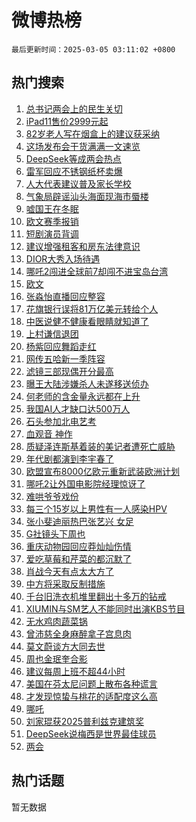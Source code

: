 # 微博热榜

`最后更新时间：2025-03-05 03:11:02 +0800`

## 热门搜索

1. [总书记两会上的民生关切](https://m.weibo.cn/search?containerid=100103type%3D1%26t%3D10%26q%3D%23%E6%80%BB%E4%B9%A6%E8%AE%B0%E4%B8%A4%E4%BC%9A%E4%B8%8A%E7%9A%84%E6%B0%91%E7%94%9F%E5%85%B3%E5%88%87%23&stream_entry_id=51&isnewpage=1&extparam=seat%3D1%26q%3D%2523%25E6%2580%25BB%25E4%25B9%25A6%25E8%25AE%25B0%25E4%25B8%25A4%25E4%25BC%259A%25E4%25B8%258A%25E7%259A%2584%25E6%25B0%2591%25E7%2594%259F%25E5%2585%25B3%25E5%2588%2587%2523%26pos%3D0%26cate%3D10103%26dgr%3D0%26c_type%3D51%26filter_type%3Drealtimehot%26stream_entry_id%3D51%26display_time%3D1741115461%26pre_seqid%3D17411154610230363517092)
1. [iPad11售价2999元起](https://m.weibo.cn/search?containerid=100103type%3D1%26t%3D10%26q%3D%23iPad11%E5%94%AE%E4%BB%B72999%E5%85%83%E8%B5%B7%23&stream_entry_id=31&isnewpage=1&extparam=seat%3D1%26flag%3D2%26pos%3D0%26band_rank%3D1%26cate%3D5001%26stream_entry_id%3D31%26realpos%3D1%26lcate%3D5001%26c_type%3D31%26q%3D%2523iPad11%25E5%2594%25AE%25E4%25BB%25B72999%25E5%2585%2583%25E8%25B5%25B7%2523%26filter_type%3Drealtimehot%26dgr%3D0%26display_time%3D1741115461%26pre_seqid%3D17411154610230363517092)
1. [82岁老人写在烟盒上的建议获采纳](https://m.weibo.cn/search?containerid=100103type%3D1%26t%3D10%26q%3D%2382%E5%B2%81%E8%80%81%E4%BA%BA%E5%86%99%E5%9C%A8%E7%83%9F%E7%9B%92%E4%B8%8A%E7%9A%84%E5%BB%BA%E8%AE%AE%E8%8E%B7%E9%87%87%E7%BA%B3%23&stream_entry_id=31&isnewpage=1&extparam=seat%3D1%26flag%3D0%26pos%3D1%26band_rank%3D2%26cate%3D5001%26stream_entry_id%3D31%26realpos%3D2%26lcate%3D5001%26c_type%3D31%26q%3D%252382%25E5%25B2%2581%25E8%2580%2581%25E4%25BA%25BA%25E5%2586%2599%25E5%259C%25A8%25E7%2583%259F%25E7%259B%2592%25E4%25B8%258A%25E7%259A%2584%25E5%25BB%25BA%25E8%25AE%25AE%25E8%258E%25B7%25E9%2587%2587%25E7%25BA%25B3%2523%26filter_type%3Drealtimehot%26dgr%3D0%26display_time%3D1741115461%26pre_seqid%3D17411154610230363517092)
1. [这场发布会干货满满一文速览](https://m.weibo.cn/search?containerid=100103type%3D1%26t%3D10%26q%3D%23%E8%BF%99%E5%9C%BA%E5%8F%91%E5%B8%83%E4%BC%9A%E5%B9%B2%E8%B4%A7%E6%BB%A1%E6%BB%A1%E4%B8%80%E6%96%87%E9%80%9F%E8%A7%88%23&stream_entry_id=31&isnewpage=1&extparam=seat%3D1%26flag%3D0%26pos%3D2%26band_rank%3D3%26cate%3D5001%26stream_entry_id%3D31%26realpos%3D3%26lcate%3D5001%26c_type%3D31%26q%3D%2523%25E8%25BF%2599%25E5%259C%25BA%25E5%258F%2591%25E5%25B8%2583%25E4%25BC%259A%25E5%25B9%25B2%25E8%25B4%25A7%25E6%25BB%25A1%25E6%25BB%25A1%25E4%25B8%2580%25E6%2596%2587%25E9%2580%259F%25E8%25A7%2588%2523%26filter_type%3Drealtimehot%26dgr%3D0%26display_time%3D1741115461%26pre_seqid%3D17411154610230363517092)
1. [DeepSeek等成两会热点](https://m.weibo.cn/search?containerid=100103type%3D1%26t%3D10%26q%3D%23DeepSeek%E7%AD%89%E6%88%90%E4%B8%A4%E4%BC%9A%E7%83%AD%E7%82%B9%23&stream_entry_id=31&isnewpage=1&extparam=seat%3D1%26flag%3D0%26pos%3D3%26band_rank%3D4%26cate%3D5001%26stream_entry_id%3D31%26realpos%3D4%26lcate%3D5001%26c_type%3D31%26q%3D%2523DeepSeek%25E7%25AD%2589%25E6%2588%2590%25E4%25B8%25A4%25E4%25BC%259A%25E7%2583%25AD%25E7%2582%25B9%2523%26filter_type%3Drealtimehot%26dgr%3D0%26display_time%3D1741115461%26pre_seqid%3D17411154610230363517092)
1. [雷军回应不锈钢纸杯卖爆](https://m.weibo.cn/search?containerid=100103type%3D1%26t%3D10%26q%3D%23%E9%9B%B7%E5%86%9B%E5%9B%9E%E5%BA%94%E4%B8%8D%E9%94%88%E9%92%A2%E7%BA%B8%E6%9D%AF%E5%8D%96%E7%88%86%23&stream_entry_id=31&isnewpage=1&extparam=seat%3D1%26flag%3D0%26pos%3D4%26band_rank%3D5%26cate%3D5001%26stream_entry_id%3D31%26realpos%3D5%26lcate%3D5001%26c_type%3D31%26q%3D%2523%25E9%259B%25B7%25E5%2586%259B%25E5%259B%259E%25E5%25BA%2594%25E4%25B8%258D%25E9%2594%2588%25E9%2592%25A2%25E7%25BA%25B8%25E6%259D%25AF%25E5%258D%2596%25E7%2588%2586%2523%26filter_type%3Drealtimehot%26dgr%3D0%26display_time%3D1741115461%26pre_seqid%3D17411154610230363517092)
1. [人大代表建议普及家长学校](https://m.weibo.cn/search?containerid=100103type%3D1%26t%3D10%26q%3D%23%E4%BA%BA%E5%A4%A7%E4%BB%A3%E8%A1%A8%E5%BB%BA%E8%AE%AE%E6%99%AE%E5%8F%8A%E5%AE%B6%E9%95%BF%E5%AD%A6%E6%A0%A1%23&stream_entry_id=31&isnewpage=1&extparam=seat%3D1%26flag%3D1%26pos%3D5%26band_rank%3D6%26cate%3D5001%26stream_entry_id%3D31%26realpos%3D6%26lcate%3D5001%26c_type%3D31%26q%3D%2523%25E4%25BA%25BA%25E5%25A4%25A7%25E4%25BB%25A3%25E8%25A1%25A8%25E5%25BB%25BA%25E8%25AE%25AE%25E6%2599%25AE%25E5%258F%258A%25E5%25AE%25B6%25E9%2595%25BF%25E5%25AD%25A6%25E6%25A0%25A1%2523%26filter_type%3Drealtimehot%26dgr%3D0%26display_time%3D1741115461%26pre_seqid%3D17411154610230363517092)
1. [气象局辟谣汕头海面现海市蜃楼](https://m.weibo.cn/search?containerid=100103type%3D1%26t%3D10%26q%3D%23%E6%B0%94%E8%B1%A1%E5%B1%80%E8%BE%9F%E8%B0%A3%E6%B1%95%E5%A4%B4%E6%B5%B7%E9%9D%A2%E7%8E%B0%E6%B5%B7%E5%B8%82%E8%9C%83%E6%A5%BC%23&stream_entry_id=31&isnewpage=1&extparam=seat%3D1%26c_type%3D31%26pos%3D6%26band_rank%3D7%26adid%3D278140%26is_ad_pos%3D1%26stream_entry_id%3D31%26lcate%3D5001%26q%3D%2523%25E6%25B0%2594%25E8%25B1%25A1%25E5%25B1%2580%25E8%25BE%259F%25E8%25B0%25A3%25E6%25B1%2595%25E5%25A4%25B4%25E6%25B5%25B7%25E9%259D%25A2%25E7%258E%25B0%25E6%25B5%25B7%25E5%25B8%2582%25E8%259C%2583%25E6%25A5%25BC%2523%26cate%3D5001%26filter_type%3Drealtimehot%26dgr%3D0%26display_time%3D1741115461%26pre_seqid%3D17411154610230363517092)
1. [嘘国王在冬眠](https://m.weibo.cn/search?containerid=100103type%3D1%26t%3D10%26q%3D%E5%98%98%E5%9B%BD%E7%8E%8B%E5%9C%A8%E5%86%AC%E7%9C%A0&stream_entry_id=31&isnewpage=1&extparam=seat%3D1%26flag%3D0%26pos%3D7%26band_rank%3D7%26cate%3D5001%26stream_entry_id%3D31%26realpos%3D7%26lcate%3D5001%26c_type%3D31%26q%3D%25E5%2598%2598%25E5%259B%25BD%25E7%258E%258B%25E5%259C%25A8%25E5%2586%25AC%25E7%259C%25A0%26filter_type%3Drealtimehot%26dgr%3D0%26display_time%3D1741115461%26pre_seqid%3D17411154610230363517092)
1. [欧文赛季报销](https://m.weibo.cn/search?containerid=100103type%3D1%26t%3D10%26q%3D%23%E6%AC%A7%E6%96%87%E8%B5%9B%E5%AD%A3%E6%8A%A5%E9%94%80%23&stream_entry_id=31&isnewpage=1&extparam=seat%3D1%26flag%3D0%26pos%3D8%26band_rank%3D8%26cate%3D5001%26stream_entry_id%3D31%26realpos%3D8%26lcate%3D5001%26c_type%3D31%26q%3D%2523%25E6%25AC%25A7%25E6%2596%2587%25E8%25B5%259B%25E5%25AD%25A3%25E6%258A%25A5%25E9%2594%2580%2523%26filter_type%3Drealtimehot%26dgr%3D0%26display_time%3D1741115461%26pre_seqid%3D17411154610230363517092)
1. [短剧演员背调](https://m.weibo.cn/search?containerid=100103type%3D1%26t%3D10%26q%3D%23%E7%9F%AD%E5%89%A7%E6%BC%94%E5%91%98%E8%83%8C%E8%B0%83%23&stream_entry_id=31&isnewpage=1&extparam=seat%3D1%26flag%3D0%26pos%3D9%26band_rank%3D9%26cate%3D5001%26stream_entry_id%3D31%26realpos%3D9%26lcate%3D5001%26c_type%3D31%26q%3D%2523%25E7%259F%25AD%25E5%2589%25A7%25E6%25BC%2594%25E5%2591%2598%25E8%2583%258C%25E8%25B0%2583%2523%26filter_type%3Drealtimehot%26dgr%3D0%26display_time%3D1741115461%26pre_seqid%3D17411154610230363517092)
1. [建议增强租客和房东法律意识](https://m.weibo.cn/search?containerid=100103type%3D1%26t%3D10%26q%3D%23%E5%BB%BA%E8%AE%AE%E5%A2%9E%E5%BC%BA%E7%A7%9F%E5%AE%A2%E5%92%8C%E6%88%BF%E4%B8%9C%E6%B3%95%E5%BE%8B%E6%84%8F%E8%AF%86%23&stream_entry_id=31&isnewpage=1&extparam=seat%3D1%26flag%3D1%26pos%3D10%26band_rank%3D10%26cate%3D5001%26stream_entry_id%3D31%26realpos%3D10%26lcate%3D5001%26c_type%3D31%26q%3D%2523%25E5%25BB%25BA%25E8%25AE%25AE%25E5%25A2%259E%25E5%25BC%25BA%25E7%25A7%259F%25E5%25AE%25A2%25E5%2592%258C%25E6%2588%25BF%25E4%25B8%259C%25E6%25B3%2595%25E5%25BE%258B%25E6%2584%258F%25E8%25AF%2586%2523%26filter_type%3Drealtimehot%26dgr%3D0%26display_time%3D1741115461%26pre_seqid%3D17411154610230363517092)
1. [DIOR大秀入场待遇](https://m.weibo.cn/search?containerid=100103type%3D1%26t%3D10%26q%3D%23DIOR%E5%A4%A7%E7%A7%80%E5%85%A5%E5%9C%BA%E5%BE%85%E9%81%87%23&stream_entry_id=31&isnewpage=1&extparam=seat%3D1%26flag%3D0%26pos%3D11%26band_rank%3D11%26cate%3D5001%26stream_entry_id%3D31%26realpos%3D11%26lcate%3D5001%26c_type%3D31%26q%3D%2523DIOR%25E5%25A4%25A7%25E7%25A7%2580%25E5%2585%25A5%25E5%259C%25BA%25E5%25BE%2585%25E9%2581%2587%2523%26filter_type%3Drealtimehot%26dgr%3D0%26display_time%3D1741115461%26pre_seqid%3D17411154610230363517092)
1. [哪吒2闯进全球前7却闯不进宝岛台湾](https://m.weibo.cn/search?containerid=100103type%3D1%26t%3D10%26q%3D%23%E5%93%AA%E5%90%922%E9%97%AF%E8%BF%9B%E5%85%A8%E7%90%83%E5%89%8D7%E5%8D%B4%E9%97%AF%E4%B8%8D%E8%BF%9B%E5%AE%9D%E5%B2%9B%E5%8F%B0%E6%B9%BE%23&stream_entry_id=31&isnewpage=1&extparam=seat%3D1%26flag%3D0%26pos%3D12%26band_rank%3D12%26cate%3D5001%26stream_entry_id%3D31%26realpos%3D12%26lcate%3D5001%26c_type%3D31%26q%3D%2523%25E5%2593%25AA%25E5%2590%25922%25E9%2597%25AF%25E8%25BF%259B%25E5%2585%25A8%25E7%2590%2583%25E5%2589%258D7%25E5%258D%25B4%25E9%2597%25AF%25E4%25B8%258D%25E8%25BF%259B%25E5%25AE%259D%25E5%25B2%259B%25E5%258F%25B0%25E6%25B9%25BE%2523%26filter_type%3Drealtimehot%26dgr%3D0%26display_time%3D1741115461%26pre_seqid%3D17411154610230363517092)
1. [欧文](https://m.weibo.cn/search?containerid=100103type%3D1%26t%3D10%26q%3D%E6%AC%A7%E6%96%87&stream_entry_id=31&isnewpage=1&extparam=seat%3D1%26flag%3D0%26pos%3D13%26band_rank%3D13%26cate%3D5001%26stream_entry_id%3D31%26realpos%3D13%26lcate%3D5001%26c_type%3D31%26q%3D%25E6%25AC%25A7%25E6%2596%2587%26filter_type%3Drealtimehot%26dgr%3D0%26display_time%3D1741115461%26pre_seqid%3D17411154610230363517092)
1. [张淼怡直播回应整容](https://m.weibo.cn/search?containerid=100103type%3D1%26t%3D10%26q%3D%23%E5%BC%A0%E6%B7%BC%E6%80%A1%E7%9B%B4%E6%92%AD%E5%9B%9E%E5%BA%94%E6%95%B4%E5%AE%B9%23&stream_entry_id=31&isnewpage=1&extparam=seat%3D1%26flag%3D0%26pos%3D14%26band_rank%3D14%26cate%3D5001%26stream_entry_id%3D31%26realpos%3D14%26lcate%3D5001%26c_type%3D31%26q%3D%2523%25E5%25BC%25A0%25E6%25B7%25BC%25E6%2580%25A1%25E7%259B%25B4%25E6%2592%25AD%25E5%259B%259E%25E5%25BA%2594%25E6%2595%25B4%25E5%25AE%25B9%2523%26filter_type%3Drealtimehot%26dgr%3D0%26display_time%3D1741115461%26pre_seqid%3D17411154610230363517092)
1. [花旗银行误将81万亿美元转给个人](https://m.weibo.cn/search?containerid=100103type%3D1%26t%3D10%26q%3D%23%E8%8A%B1%E6%97%97%E9%93%B6%E8%A1%8C%E8%AF%AF%E5%B0%8681%E4%B8%87%E4%BA%BF%E7%BE%8E%E5%85%83%E8%BD%AC%E7%BB%99%E4%B8%AA%E4%BA%BA%23&stream_entry_id=31&isnewpage=1&extparam=seat%3D1%26flag%3D0%26pos%3D15%26band_rank%3D15%26cate%3D5001%26stream_entry_id%3D31%26realpos%3D15%26lcate%3D5001%26c_type%3D31%26q%3D%2523%25E8%258A%25B1%25E6%2597%2597%25E9%2593%25B6%25E8%25A1%258C%25E8%25AF%25AF%25E5%25B0%258681%25E4%25B8%2587%25E4%25BA%25BF%25E7%25BE%258E%25E5%2585%2583%25E8%25BD%25AC%25E7%25BB%2599%25E4%25B8%25AA%25E4%25BA%25BA%2523%26filter_type%3Drealtimehot%26dgr%3D0%26display_time%3D1741115461%26pre_seqid%3D17411154610230363517092)
1. [中医说健不健康看眼睛就知道了](https://m.weibo.cn/search?containerid=100103type%3D1%26t%3D10%26q%3D%23%E4%B8%AD%E5%8C%BB%E8%AF%B4%E5%81%A5%E4%B8%8D%E5%81%A5%E5%BA%B7%E7%9C%8B%E7%9C%BC%E7%9D%9B%E5%B0%B1%E7%9F%A5%E9%81%93%E4%BA%86%23&stream_entry_id=31&isnewpage=1&extparam=seat%3D1%26flag%3D0%26pos%3D16%26band_rank%3D16%26cate%3D5001%26stream_entry_id%3D31%26realpos%3D16%26lcate%3D5001%26c_type%3D31%26q%3D%2523%25E4%25B8%25AD%25E5%258C%25BB%25E8%25AF%25B4%25E5%2581%25A5%25E4%25B8%258D%25E5%2581%25A5%25E5%25BA%25B7%25E7%259C%258B%25E7%259C%25BC%25E7%259D%259B%25E5%25B0%25B1%25E7%259F%25A5%25E9%2581%2593%25E4%25BA%2586%2523%26filter_type%3Drealtimehot%26dgr%3D0%26display_time%3D1741115461%26pre_seqid%3D17411154610230363517092)
1. [上村谦信退团](https://m.weibo.cn/search?containerid=100103type%3D1%26t%3D10%26q%3D%23%E4%B8%8A%E6%9D%91%E8%B0%A6%E4%BF%A1%E9%80%80%E5%9B%A2%23&stream_entry_id=31&isnewpage=1&extparam=seat%3D1%26flag%3D0%26pos%3D17%26band_rank%3D17%26cate%3D5001%26stream_entry_id%3D31%26realpos%3D17%26lcate%3D5001%26c_type%3D31%26q%3D%2523%25E4%25B8%258A%25E6%259D%2591%25E8%25B0%25A6%25E4%25BF%25A1%25E9%2580%2580%25E5%259B%25A2%2523%26filter_type%3Drealtimehot%26dgr%3D0%26display_time%3D1741115461%26pre_seqid%3D17411154610230363517092)
1. [杨紫回应舞蹈走红](https://m.weibo.cn/search?containerid=100103type%3D1%26t%3D10%26q%3D%23%E6%9D%A8%E7%B4%AB%E5%9B%9E%E5%BA%94%E8%88%9E%E8%B9%88%E8%B5%B0%E7%BA%A2%23&stream_entry_id=31&isnewpage=1&extparam=seat%3D1%26flag%3D0%26pos%3D18%26band_rank%3D18%26cate%3D5001%26stream_entry_id%3D31%26realpos%3D18%26lcate%3D5001%26c_type%3D31%26q%3D%2523%25E6%259D%25A8%25E7%25B4%25AB%25E5%259B%259E%25E5%25BA%2594%25E8%2588%259E%25E8%25B9%2588%25E8%25B5%25B0%25E7%25BA%25A2%2523%26filter_type%3Drealtimehot%26dgr%3D0%26display_time%3D1741115461%26pre_seqid%3D17411154610230363517092)
1. [网传五哈新一季阵容](https://m.weibo.cn/search?containerid=100103type%3D1%26t%3D10%26q%3D%23%E7%BD%91%E4%BC%A0%E4%BA%94%E5%93%88%E6%96%B0%E4%B8%80%E5%AD%A3%E9%98%B5%E5%AE%B9%23&stream_entry_id=31&isnewpage=1&extparam=seat%3D1%26flag%3D0%26pos%3D19%26band_rank%3D19%26cate%3D5001%26stream_entry_id%3D31%26realpos%3D19%26lcate%3D5001%26c_type%3D31%26q%3D%2523%25E7%25BD%2591%25E4%25BC%25A0%25E4%25BA%2594%25E5%2593%2588%25E6%2596%25B0%25E4%25B8%2580%25E5%25AD%25A3%25E9%2598%25B5%25E5%25AE%25B9%2523%26filter_type%3Drealtimehot%26dgr%3D0%26display_time%3D1741115461%26pre_seqid%3D17411154610230363517092)
1. [滤镜三部现偶开分最高](https://m.weibo.cn/search?containerid=100103type%3D1%26t%3D10%26q%3D%E6%BB%A4%E9%95%9C%E4%B8%89%E9%83%A8%E7%8E%B0%E5%81%B6%E5%BC%80%E5%88%86%E6%9C%80%E9%AB%98&stream_entry_id=31&isnewpage=1&extparam=seat%3D1%26flag%3D0%26pos%3D20%26band_rank%3D20%26cate%3D5001%26stream_entry_id%3D31%26realpos%3D20%26lcate%3D5001%26c_type%3D31%26q%3D%25E6%25BB%25A4%25E9%2595%259C%25E4%25B8%2589%25E9%2583%25A8%25E7%258E%25B0%25E5%2581%25B6%25E5%25BC%2580%25E5%2588%2586%25E6%259C%2580%25E9%25AB%2598%26filter_type%3Drealtimehot%26dgr%3D0%26display_time%3D1741115461%26pre_seqid%3D17411154610230363517092)
1. [曝王大陆涉嫌杀人未遂移送侦办](https://m.weibo.cn/search?containerid=100103type%3D1%26t%3D10%26q%3D%23%E6%9B%9D%E7%8E%8B%E5%A4%A7%E9%99%86%E6%B6%89%E5%AB%8C%E6%9D%80%E4%BA%BA%E6%9C%AA%E9%81%82%E7%A7%BB%E9%80%81%E4%BE%A6%E5%8A%9E%23&stream_entry_id=31&isnewpage=1&extparam=seat%3D1%26flag%3D2%26pos%3D21%26band_rank%3D21%26cate%3D5001%26stream_entry_id%3D31%26realpos%3D21%26lcate%3D5001%26c_type%3D31%26q%3D%2523%25E6%259B%259D%25E7%258E%258B%25E5%25A4%25A7%25E9%2599%2586%25E6%25B6%2589%25E5%25AB%258C%25E6%259D%2580%25E4%25BA%25BA%25E6%259C%25AA%25E9%2581%2582%25E7%25A7%25BB%25E9%2580%2581%25E4%25BE%25A6%25E5%258A%259E%2523%26filter_type%3Drealtimehot%26dgr%3D0%26display_time%3D1741115461%26pre_seqid%3D17411154610230363517092)
1. [何老师的含金量永远都在上升](https://m.weibo.cn/search?containerid=100103type%3D1%26t%3D10%26q%3D%E4%BD%95%E8%80%81%E5%B8%88%E7%9A%84%E5%90%AB%E9%87%91%E9%87%8F%E6%B0%B8%E8%BF%9C%E9%83%BD%E5%9C%A8%E4%B8%8A%E5%8D%87&stream_entry_id=31&isnewpage=1&extparam=seat%3D1%26flag%3D2%26pos%3D22%26band_rank%3D22%26cate%3D5001%26stream_entry_id%3D31%26realpos%3D22%26lcate%3D5001%26c_type%3D31%26q%3D%25E4%25BD%2595%25E8%2580%2581%25E5%25B8%2588%25E7%259A%2584%25E5%2590%25AB%25E9%2587%2591%25E9%2587%258F%25E6%25B0%25B8%25E8%25BF%259C%25E9%2583%25BD%25E5%259C%25A8%25E4%25B8%258A%25E5%258D%2587%26filter_type%3Drealtimehot%26dgr%3D0%26display_time%3D1741115461%26pre_seqid%3D17411154610230363517092)
1. [我国AI人才缺口达500万人](https://m.weibo.cn/search?containerid=100103type%3D1%26t%3D10%26q%3D%23%E6%88%91%E5%9B%BDAI%E4%BA%BA%E6%89%8D%E7%BC%BA%E5%8F%A3%E8%BE%BE500%E4%B8%87%E4%BA%BA%23&stream_entry_id=31&isnewpage=1&extparam=seat%3D1%26flag%3D0%26pos%3D23%26band_rank%3D23%26cate%3D5001%26stream_entry_id%3D31%26realpos%3D23%26lcate%3D5001%26c_type%3D31%26q%3D%2523%25E6%2588%2591%25E5%259B%25BDAI%25E4%25BA%25BA%25E6%2589%258D%25E7%25BC%25BA%25E5%258F%25A3%25E8%25BE%25BE500%25E4%25B8%2587%25E4%25BA%25BA%2523%26filter_type%3Drealtimehot%26dgr%3D0%26display_time%3D1741115461%26pre_seqid%3D17411154610230363517092)
1. [石头参加北电艺考](https://m.weibo.cn/search?containerid=100103type%3D1%26t%3D10%26q%3D%23%E7%9F%B3%E5%A4%B4%E5%8F%82%E5%8A%A0%E5%8C%97%E7%94%B5%E8%89%BA%E8%80%83%23&stream_entry_id=31&isnewpage=1&extparam=seat%3D1%26flag%3D0%26pos%3D24%26band_rank%3D24%26cate%3D5001%26stream_entry_id%3D31%26realpos%3D24%26lcate%3D5001%26c_type%3D31%26q%3D%2523%25E7%259F%25B3%25E5%25A4%25B4%25E5%258F%2582%25E5%258A%25A0%25E5%258C%2597%25E7%2594%25B5%25E8%2589%25BA%25E8%2580%2583%2523%26filter_type%3Drealtimehot%26dgr%3D0%26display_time%3D1741115461%26pre_seqid%3D17411154610230363517092)
1. [血观音 神作](https://m.weibo.cn/search?containerid=100103type%3D1%26t%3D10%26q%3D%E8%A1%80%E8%A7%82%E9%9F%B3+%E7%A5%9E%E4%BD%9C&stream_entry_id=31&isnewpage=1&extparam=seat%3D1%26flag%3D0%26pos%3D25%26band_rank%3D25%26cate%3D5001%26stream_entry_id%3D31%26realpos%3D25%26lcate%3D5001%26c_type%3D31%26q%3D%25E8%25A1%2580%25E8%25A7%2582%25E9%259F%25B3%2520%25E7%25A5%259E%25E4%25BD%259C%26filter_type%3Drealtimehot%26dgr%3D0%26display_time%3D1741115461%26pre_seqid%3D17411154610230363517092)
1. [质疑泽连斯基着装的美记者遭死亡威胁](https://m.weibo.cn/search?containerid=100103type%3D1%26t%3D10%26q%3D%23%E8%B4%A8%E7%96%91%E6%B3%BD%E8%BF%9E%E6%96%AF%E5%9F%BA%E7%9D%80%E8%A3%85%E7%9A%84%E7%BE%8E%E8%AE%B0%E8%80%85%E9%81%AD%E6%AD%BB%E4%BA%A1%E5%A8%81%E8%83%81%23&stream_entry_id=31&isnewpage=1&extparam=seat%3D1%26flag%3D0%26pos%3D26%26band_rank%3D26%26cate%3D5001%26stream_entry_id%3D31%26realpos%3D26%26lcate%3D5001%26c_type%3D31%26q%3D%2523%25E8%25B4%25A8%25E7%2596%2591%25E6%25B3%25BD%25E8%25BF%259E%25E6%2596%25AF%25E5%259F%25BA%25E7%259D%2580%25E8%25A3%2585%25E7%259A%2584%25E7%25BE%258E%25E8%25AE%25B0%25E8%2580%2585%25E9%2581%25AD%25E6%25AD%25BB%25E4%25BA%25A1%25E5%25A8%2581%25E8%2583%2581%2523%26filter_type%3Drealtimehot%26dgr%3D0%26display_time%3D1741115461%26pre_seqid%3D17411154610230363517092)
1. [年代剧都演到李宇春了](https://m.weibo.cn/search?containerid=100103type%3D1%26t%3D10%26q%3D%E5%B9%B4%E4%BB%A3%E5%89%A7%E9%83%BD%E6%BC%94%E5%88%B0%E6%9D%8E%E5%AE%87%E6%98%A5%E4%BA%86&stream_entry_id=31&isnewpage=1&extparam=seat%3D1%26flag%3D0%26pos%3D27%26band_rank%3D27%26cate%3D5001%26stream_entry_id%3D31%26realpos%3D27%26lcate%3D5001%26c_type%3D31%26q%3D%25E5%25B9%25B4%25E4%25BB%25A3%25E5%2589%25A7%25E9%2583%25BD%25E6%25BC%2594%25E5%2588%25B0%25E6%259D%258E%25E5%25AE%2587%25E6%2598%25A5%25E4%25BA%2586%26filter_type%3Drealtimehot%26dgr%3D0%26display_time%3D1741115461%26pre_seqid%3D17411154610230363517092)
1. [欧盟宣布8000亿欧元重新武装欧洲计划](https://m.weibo.cn/search?containerid=100103type%3D1%26t%3D10%26q%3D%23%E6%AC%A7%E7%9B%9F%E5%AE%A3%E5%B8%838000%E4%BA%BF%E6%AC%A7%E5%85%83%E9%87%8D%E6%96%B0%E6%AD%A6%E8%A3%85%E6%AC%A7%E6%B4%B2%E8%AE%A1%E5%88%92%23&stream_entry_id=31&isnewpage=1&extparam=seat%3D1%26flag%3D0%26pos%3D28%26band_rank%3D28%26cate%3D5001%26stream_entry_id%3D31%26realpos%3D28%26lcate%3D5001%26c_type%3D31%26q%3D%2523%25E6%25AC%25A7%25E7%259B%259F%25E5%25AE%25A3%25E5%25B8%25838000%25E4%25BA%25BF%25E6%25AC%25A7%25E5%2585%2583%25E9%2587%258D%25E6%2596%25B0%25E6%25AD%25A6%25E8%25A3%2585%25E6%25AC%25A7%25E6%25B4%25B2%25E8%25AE%25A1%25E5%2588%2592%2523%26filter_type%3Drealtimehot%26dgr%3D0%26display_time%3D1741115461%26pre_seqid%3D17411154610230363517092)
1. [哪吒2让外国电影院经理惊讶了](https://m.weibo.cn/search?containerid=100103type%3D1%26t%3D10%26q%3D%23%E5%93%AA%E5%90%922%E8%AE%A9%E5%A4%96%E5%9B%BD%E7%94%B5%E5%BD%B1%E9%99%A2%E7%BB%8F%E7%90%86%E6%83%8A%E8%AE%B6%E4%BA%86%23&stream_entry_id=31&isnewpage=1&extparam=seat%3D1%26flag%3D0%26pos%3D29%26band_rank%3D29%26cate%3D5001%26stream_entry_id%3D31%26realpos%3D29%26lcate%3D5001%26c_type%3D31%26q%3D%2523%25E5%2593%25AA%25E5%2590%25922%25E8%25AE%25A9%25E5%25A4%2596%25E5%259B%25BD%25E7%2594%25B5%25E5%25BD%25B1%25E9%2599%25A2%25E7%25BB%258F%25E7%2590%2586%25E6%2583%258A%25E8%25AE%25B6%25E4%25BA%2586%2523%26filter_type%3Drealtimehot%26dgr%3D0%26display_time%3D1741115461%26pre_seqid%3D17411154610230363517092)
1. [难哄爷爷戏份](https://m.weibo.cn/search?containerid=100103type%3D1%26t%3D10%26q%3D%E9%9A%BE%E5%93%84%E7%88%B7%E7%88%B7%E6%88%8F%E4%BB%BD&stream_entry_id=31&isnewpage=1&extparam=seat%3D1%26flag%3D0%26pos%3D30%26band_rank%3D30%26cate%3D5001%26stream_entry_id%3D31%26realpos%3D30%26lcate%3D5001%26c_type%3D31%26q%3D%25E9%259A%25BE%25E5%2593%2584%25E7%2588%25B7%25E7%2588%25B7%25E6%2588%258F%25E4%25BB%25BD%26filter_type%3Drealtimehot%26dgr%3D0%26display_time%3D1741115461%26pre_seqid%3D17411154610230363517092)
1. [每三个15岁以上男性有一人感染HPV](https://m.weibo.cn/search?containerid=100103type%3D1%26t%3D10%26q%3D%23%E6%AF%8F%E4%B8%89%E4%B8%AA15%E5%B2%81%E4%BB%A5%E4%B8%8A%E7%94%B7%E6%80%A7%E6%9C%89%E4%B8%80%E4%BA%BA%E6%84%9F%E6%9F%93HPV%23&stream_entry_id=31&isnewpage=1&extparam=seat%3D1%26flag%3D0%26pos%3D31%26band_rank%3D31%26cate%3D5001%26stream_entry_id%3D31%26realpos%3D31%26lcate%3D5001%26c_type%3D31%26q%3D%2523%25E6%25AF%258F%25E4%25B8%2589%25E4%25B8%25AA15%25E5%25B2%2581%25E4%25BB%25A5%25E4%25B8%258A%25E7%2594%25B7%25E6%2580%25A7%25E6%259C%2589%25E4%25B8%2580%25E4%25BA%25BA%25E6%2584%259F%25E6%259F%2593HPV%2523%26filter_type%3Drealtimehot%26dgr%3D0%26display_time%3D1741115461%26pre_seqid%3D17411154610230363517092)
1. [张小斐迪丽热巴张艺兴 女足](https://m.weibo.cn/search?containerid=100103type%3D1%26t%3D10%26q%3D%E5%BC%A0%E5%B0%8F%E6%96%90%E8%BF%AA%E4%B8%BD%E7%83%AD%E5%B7%B4%E5%BC%A0%E8%89%BA%E5%85%B4+%E5%A5%B3%E8%B6%B3&stream_entry_id=31&isnewpage=1&extparam=seat%3D1%26flag%3D0%26pos%3D32%26band_rank%3D32%26cate%3D5001%26stream_entry_id%3D31%26realpos%3D32%26lcate%3D5001%26c_type%3D31%26q%3D%25E5%25BC%25A0%25E5%25B0%258F%25E6%2596%2590%25E8%25BF%25AA%25E4%25B8%25BD%25E7%2583%25AD%25E5%25B7%25B4%25E5%25BC%25A0%25E8%2589%25BA%25E5%2585%25B4%2520%25E5%25A5%25B3%25E8%25B6%25B3%26filter_type%3Drealtimehot%26dgr%3D0%26display_time%3D1741115461%26pre_seqid%3D17411154610230363517092)
1. [G社镜头下周也](https://m.weibo.cn/search?containerid=100103type%3D1%26t%3D10%26q%3D%23G%E7%A4%BE%E9%95%9C%E5%A4%B4%E4%B8%8B%E5%91%A8%E4%B9%9F%23&stream_entry_id=31&isnewpage=1&extparam=seat%3D1%26flag%3D0%26pos%3D33%26band_rank%3D33%26cate%3D5001%26stream_entry_id%3D31%26realpos%3D33%26lcate%3D5001%26c_type%3D31%26q%3D%2523G%25E7%25A4%25BE%25E9%2595%259C%25E5%25A4%25B4%25E4%25B8%258B%25E5%2591%25A8%25E4%25B9%259F%2523%26filter_type%3Drealtimehot%26dgr%3D0%26display_time%3D1741115461%26pre_seqid%3D17411154610230363517092)
1. [重庆动物园回应莽灿灿伤情](https://m.weibo.cn/search?containerid=100103type%3D1%26t%3D10%26q%3D%23%E9%87%8D%E5%BA%86%E5%8A%A8%E7%89%A9%E5%9B%AD%E5%9B%9E%E5%BA%94%E8%8E%BD%E7%81%BF%E7%81%BF%E4%BC%A4%E6%83%85%23&stream_entry_id=31&isnewpage=1&extparam=seat%3D1%26flag%3D0%26pos%3D34%26band_rank%3D34%26cate%3D5001%26stream_entry_id%3D31%26realpos%3D34%26lcate%3D5001%26c_type%3D31%26q%3D%2523%25E9%2587%258D%25E5%25BA%2586%25E5%258A%25A8%25E7%2589%25A9%25E5%259B%25AD%25E5%259B%259E%25E5%25BA%2594%25E8%258E%25BD%25E7%2581%25BF%25E7%2581%25BF%25E4%25BC%25A4%25E6%2583%2585%2523%26filter_type%3Drealtimehot%26dgr%3D0%26display_time%3D1741115461%26pre_seqid%3D17411154610230363517092)
1. [爱吃草莓和芹菜的都沉默了](https://m.weibo.cn/search?containerid=100103type%3D1%26t%3D10%26q%3D%23%E7%88%B1%E5%90%83%E8%8D%89%E8%8E%93%E5%92%8C%E8%8A%B9%E8%8F%9C%E7%9A%84%E9%83%BD%E6%B2%89%E9%BB%98%E4%BA%86%23&stream_entry_id=31&isnewpage=1&extparam=seat%3D1%26flag%3D0%26pos%3D35%26band_rank%3D35%26cate%3D5001%26stream_entry_id%3D31%26realpos%3D35%26lcate%3D5001%26c_type%3D31%26q%3D%2523%25E7%2588%25B1%25E5%2590%2583%25E8%258D%2589%25E8%258E%2593%25E5%2592%258C%25E8%258A%25B9%25E8%258F%259C%25E7%259A%2584%25E9%2583%25BD%25E6%25B2%2589%25E9%25BB%2598%25E4%25BA%2586%2523%26filter_type%3Drealtimehot%26dgr%3D0%26display_time%3D1741115461%26pre_seqid%3D17411154610230363517092)
1. [肖战今天有点太大方了](https://m.weibo.cn/search?containerid=100103type%3D1%26t%3D10%26q%3D%23%E8%82%96%E6%88%98%E4%BB%8A%E5%A4%A9%E6%9C%89%E7%82%B9%E5%A4%AA%E5%A4%A7%E6%96%B9%E4%BA%86%23&stream_entry_id=31&isnewpage=1&extparam=seat%3D1%26flag%3D0%26pos%3D36%26band_rank%3D36%26cate%3D5001%26stream_entry_id%3D31%26realpos%3D36%26lcate%3D5001%26c_type%3D31%26q%3D%2523%25E8%2582%2596%25E6%2588%2598%25E4%25BB%258A%25E5%25A4%25A9%25E6%259C%2589%25E7%2582%25B9%25E5%25A4%25AA%25E5%25A4%25A7%25E6%2596%25B9%25E4%25BA%2586%2523%26filter_type%3Drealtimehot%26dgr%3D0%26display_time%3D1741115461%26pre_seqid%3D17411154610230363517092)
1. [中方将采取反制措施](https://m.weibo.cn/search?containerid=100103type%3D1%26t%3D10%26q%3D%23%E4%B8%AD%E6%96%B9%E5%B0%86%E9%87%87%E5%8F%96%E5%8F%8D%E5%88%B6%E6%8E%AA%E6%96%BD%23&stream_entry_id=31&isnewpage=1&extparam=seat%3D1%26flag%3D0%26pos%3D37%26band_rank%3D37%26cate%3D5001%26stream_entry_id%3D31%26realpos%3D37%26lcate%3D5001%26c_type%3D31%26q%3D%2523%25E4%25B8%25AD%25E6%2596%25B9%25E5%25B0%2586%25E9%2587%2587%25E5%258F%2596%25E5%258F%258D%25E5%2588%25B6%25E6%258E%25AA%25E6%2596%25BD%2523%26filter_type%3Drealtimehot%26dgr%3D0%26display_time%3D1741115461%26pre_seqid%3D17411154610230363517092)
1. [千台旧洗衣机堆里翻出十多万的钻戒](https://m.weibo.cn/search?containerid=100103type%3D1%26t%3D10%26q%3D%23%E5%8D%83%E5%8F%B0%E6%97%A7%E6%B4%97%E8%A1%A3%E6%9C%BA%E5%A0%86%E9%87%8C%E7%BF%BB%E5%87%BA%E5%8D%81%E5%A4%9A%E4%B8%87%E7%9A%84%E9%92%BB%E6%88%92%23&stream_entry_id=31&isnewpage=1&extparam=seat%3D1%26flag%3D0%26pos%3D38%26band_rank%3D38%26cate%3D5001%26stream_entry_id%3D31%26realpos%3D38%26lcate%3D5001%26c_type%3D31%26q%3D%2523%25E5%258D%2583%25E5%258F%25B0%25E6%2597%25A7%25E6%25B4%2597%25E8%25A1%25A3%25E6%259C%25BA%25E5%25A0%2586%25E9%2587%258C%25E7%25BF%25BB%25E5%2587%25BA%25E5%258D%2581%25E5%25A4%259A%25E4%25B8%2587%25E7%259A%2584%25E9%2592%25BB%25E6%2588%2592%2523%26filter_type%3Drealtimehot%26dgr%3D0%26display_time%3D1741115461%26pre_seqid%3D17411154610230363517092)
1. [XIUMIN与SM艺人不能同时出演KBS节目](https://m.weibo.cn/search?containerid=100103type%3D1%26t%3D10%26q%3D%23XIUMIN%E4%B8%8ESM%E8%89%BA%E4%BA%BA%E4%B8%8D%E8%83%BD%E5%90%8C%E6%97%B6%E5%87%BA%E6%BC%94KBS%E8%8A%82%E7%9B%AE%23&stream_entry_id=31&isnewpage=1&extparam=seat%3D1%26flag%3D0%26pos%3D39%26band_rank%3D39%26cate%3D5001%26stream_entry_id%3D31%26realpos%3D39%26lcate%3D5001%26c_type%3D31%26q%3D%2523XIUMIN%25E4%25B8%258ESM%25E8%2589%25BA%25E4%25BA%25BA%25E4%25B8%258D%25E8%2583%25BD%25E5%2590%258C%25E6%2597%25B6%25E5%2587%25BA%25E6%25BC%2594KBS%25E8%258A%2582%25E7%259B%25AE%2523%26filter_type%3Drealtimehot%26dgr%3D0%26display_time%3D1741115461%26pre_seqid%3D17411154610230363517092)
1. [无水鸡肉蔬菜锅](https://m.weibo.cn/search?containerid=100103type%3D1%26t%3D10%26q%3D%E6%97%A0%E6%B0%B4%E9%B8%A1%E8%82%89%E8%94%AC%E8%8F%9C%E9%94%85&stream_entry_id=31&isnewpage=1&extparam=seat%3D1%26flag%3D1%26pos%3D40%26band_rank%3D40%26cate%3D5001%26stream_entry_id%3D31%26realpos%3D40%26lcate%3D5001%26c_type%3D31%26q%3D%25E6%2597%25A0%25E6%25B0%25B4%25E9%25B8%25A1%25E8%2582%2589%25E8%2594%25AC%25E8%258F%259C%25E9%2594%2585%26filter_type%3Drealtimehot%26dgr%3D0%26display_time%3D1741115461%26pre_seqid%3D17411154610230363517092)
1. [曾沛慈全身麻醉拿子宫息肉](https://m.weibo.cn/search?containerid=100103type%3D1%26t%3D10%26q%3D%23%E6%9B%BE%E6%B2%9B%E6%85%88%E5%85%A8%E8%BA%AB%E9%BA%BB%E9%86%89%E6%8B%BF%E5%AD%90%E5%AE%AB%E6%81%AF%E8%82%89%23&stream_entry_id=31&isnewpage=1&extparam=seat%3D1%26flag%3D1%26pos%3D41%26band_rank%3D41%26cate%3D5001%26stream_entry_id%3D31%26realpos%3D41%26lcate%3D5001%26c_type%3D31%26q%3D%2523%25E6%259B%25BE%25E6%25B2%259B%25E6%2585%2588%25E5%2585%25A8%25E8%25BA%25AB%25E9%25BA%25BB%25E9%2586%2589%25E6%258B%25BF%25E5%25AD%2590%25E5%25AE%25AB%25E6%2581%25AF%25E8%2582%2589%2523%26filter_type%3Drealtimehot%26dgr%3D0%26display_time%3D1741115461%26pre_seqid%3D17411154610230363517092)
1. [莫文蔚谈方大同去世](https://m.weibo.cn/search?containerid=100103type%3D1%26t%3D10%26q%3D%23%E8%8E%AB%E6%96%87%E8%94%9A%E8%B0%88%E6%96%B9%E5%A4%A7%E5%90%8C%E5%8E%BB%E4%B8%96%23&stream_entry_id=31&isnewpage=1&extparam=seat%3D1%26flag%3D0%26pos%3D42%26band_rank%3D42%26cate%3D5001%26stream_entry_id%3D31%26realpos%3D42%26lcate%3D5001%26c_type%3D31%26q%3D%2523%25E8%258E%25AB%25E6%2596%2587%25E8%2594%259A%25E8%25B0%2588%25E6%2596%25B9%25E5%25A4%25A7%25E5%2590%258C%25E5%258E%25BB%25E4%25B8%2596%2523%26filter_type%3Drealtimehot%26dgr%3D0%26display_time%3D1741115461%26pre_seqid%3D17411154610230363517092)
1. [周也金珉奎合影](https://m.weibo.cn/search?containerid=100103type%3D1%26t%3D10%26q%3D%E5%91%A8%E4%B9%9F%E9%87%91%E7%8F%89%E5%A5%8E%E5%90%88%E5%BD%B1&stream_entry_id=31&isnewpage=1&extparam=seat%3D1%26flag%3D0%26pos%3D43%26band_rank%3D43%26cate%3D5001%26stream_entry_id%3D31%26realpos%3D43%26lcate%3D5001%26c_type%3D31%26q%3D%25E5%2591%25A8%25E4%25B9%259F%25E9%2587%2591%25E7%258F%2589%25E5%25A5%258E%25E5%2590%2588%25E5%25BD%25B1%26filter_type%3Drealtimehot%26dgr%3D0%26display_time%3D1741115461%26pre_seqid%3D17411154610230363517092)
1. [建议每周上班不超44小时](https://m.weibo.cn/search?containerid=100103type%3D1%26t%3D10%26q%3D%23%E5%BB%BA%E8%AE%AE%E6%AF%8F%E5%91%A8%E4%B8%8A%E7%8F%AD%E4%B8%8D%E8%B6%8544%E5%B0%8F%E6%97%B6%23&stream_entry_id=31&isnewpage=1&extparam=seat%3D1%26flag%3D0%26pos%3D44%26band_rank%3D44%26cate%3D5001%26stream_entry_id%3D31%26realpos%3D44%26lcate%3D5001%26c_type%3D31%26q%3D%2523%25E5%25BB%25BA%25E8%25AE%25AE%25E6%25AF%258F%25E5%2591%25A8%25E4%25B8%258A%25E7%258F%25AD%25E4%25B8%258D%25E8%25B6%258544%25E5%25B0%258F%25E6%2597%25B6%2523%26filter_type%3Drealtimehot%26dgr%3D0%26display_time%3D1741115461%26pre_seqid%3D17411154610230363517092)
1. [美国在芬太尼问题上散布各种谎言](https://m.weibo.cn/search?containerid=100103type%3D1%26t%3D10%26q%3D%23%E7%BE%8E%E5%9B%BD%E5%9C%A8%E8%8A%AC%E5%A4%AA%E5%B0%BC%E9%97%AE%E9%A2%98%E4%B8%8A%E6%95%A3%E5%B8%83%E5%90%84%E7%A7%8D%E8%B0%8E%E8%A8%80%23&stream_entry_id=31&isnewpage=1&extparam=seat%3D1%26flag%3D0%26pos%3D45%26band_rank%3D45%26cate%3D5001%26stream_entry_id%3D31%26realpos%3D45%26lcate%3D5001%26c_type%3D31%26q%3D%2523%25E7%25BE%258E%25E5%259B%25BD%25E5%259C%25A8%25E8%258A%25AC%25E5%25A4%25AA%25E5%25B0%25BC%25E9%2597%25AE%25E9%25A2%2598%25E4%25B8%258A%25E6%2595%25A3%25E5%25B8%2583%25E5%2590%2584%25E7%25A7%258D%25E8%25B0%258E%25E8%25A8%2580%2523%26filter_type%3Drealtimehot%26dgr%3D0%26display_time%3D1741115461%26pre_seqid%3D17411154610230363517092)
1. [才发现惊蛰与桃花的适配度这么高](https://m.weibo.cn/search?containerid=100103type%3D1%26t%3D10%26q%3D%23%E6%89%8D%E5%8F%91%E7%8E%B0%E6%83%8A%E8%9B%B0%E4%B8%8E%E6%A1%83%E8%8A%B1%E7%9A%84%E9%80%82%E9%85%8D%E5%BA%A6%E8%BF%99%E4%B9%88%E9%AB%98%23&stream_entry_id=31&isnewpage=1&extparam=seat%3D1%26flag%3D0%26pos%3D46%26band_rank%3D46%26cate%3D5001%26stream_entry_id%3D31%26realpos%3D46%26lcate%3D5001%26c_type%3D31%26q%3D%2523%25E6%2589%258D%25E5%258F%2591%25E7%258E%25B0%25E6%2583%258A%25E8%259B%25B0%25E4%25B8%258E%25E6%25A1%2583%25E8%258A%25B1%25E7%259A%2584%25E9%2580%2582%25E9%2585%258D%25E5%25BA%25A6%25E8%25BF%2599%25E4%25B9%2588%25E9%25AB%2598%2523%26filter_type%3Drealtimehot%26dgr%3D0%26display_time%3D1741115461%26pre_seqid%3D17411154610230363517092)
1. [哪吒](https://m.weibo.cn/search?containerid=100103type%3D1%26t%3D10%26q%3D%E5%93%AA%E5%90%92&stream_entry_id=31&isnewpage=1&extparam=seat%3D1%26flag%3D1%26pos%3D47%26band_rank%3D47%26cate%3D5001%26stream_entry_id%3D31%26realpos%3D47%26lcate%3D5001%26c_type%3D31%26q%3D%25E5%2593%25AA%25E5%2590%2592%26filter_type%3Drealtimehot%26dgr%3D0%26display_time%3D1741115461%26pre_seqid%3D17411154610230363517092)
1. [刘家琨获2025普利兹克建筑奖](https://m.weibo.cn/search?containerid=100103type%3D1%26t%3D10%26q%3D%23%E5%88%98%E5%AE%B6%E7%90%A8%E8%8E%B72025%E6%99%AE%E5%88%A9%E5%85%B9%E5%85%8B%E5%BB%BA%E7%AD%91%E5%A5%96%23&stream_entry_id=31&isnewpage=1&extparam=seat%3D1%26flag%3D0%26pos%3D48%26band_rank%3D48%26cate%3D5001%26stream_entry_id%3D31%26realpos%3D48%26lcate%3D5001%26c_type%3D31%26q%3D%2523%25E5%2588%2598%25E5%25AE%25B6%25E7%2590%25A8%25E8%258E%25B72025%25E6%2599%25AE%25E5%2588%25A9%25E5%2585%25B9%25E5%2585%258B%25E5%25BB%25BA%25E7%25AD%2591%25E5%25A5%2596%2523%26filter_type%3Drealtimehot%26dgr%3D0%26display_time%3D1741115461%26pre_seqid%3D17411154610230363517092)
1. [DeepSeek说梅西是世界最佳球员](https://m.weibo.cn/search?containerid=100103type%3D1%26t%3D10%26q%3D%23DeepSeek%E8%AF%B4%E6%A2%85%E8%A5%BF%E6%98%AF%E4%B8%96%E7%95%8C%E6%9C%80%E4%BD%B3%E7%90%83%E5%91%98%23&stream_entry_id=31&isnewpage=1&extparam=seat%3D1%26flag%3D0%26pos%3D49%26band_rank%3D49%26cate%3D5001%26stream_entry_id%3D31%26realpos%3D49%26lcate%3D5001%26c_type%3D31%26q%3D%2523DeepSeek%25E8%25AF%25B4%25E6%25A2%2585%25E8%25A5%25BF%25E6%2598%25AF%25E4%25B8%2596%25E7%2595%258C%25E6%259C%2580%25E4%25BD%25B3%25E7%2590%2583%25E5%2591%2598%2523%26filter_type%3Drealtimehot%26dgr%3D0%26display_time%3D1741115461%26pre_seqid%3D17411154610230363517092)
1. [两会](https://m.weibo.cn/search?containerid=100103type%3D1%26t%3D10%26q%3D%23%E4%B8%A4%E4%BC%9A%23&stream_entry_id=31&isnewpage=1&extparam=seat%3D1%26flag%3D0%26pos%3D50%26band_rank%3D50%26cate%3D5001%26stream_entry_id%3D31%26realpos%3D50%26lcate%3D5001%26c_type%3D31%26q%3D%2523%25E4%25B8%25A4%25E4%25BC%259A%2523%26filter_type%3Drealtimehot%26dgr%3D0%26display_time%3D1741115461%26pre_seqid%3D17411154610230363517092)

## 热门话题

暂无数据
